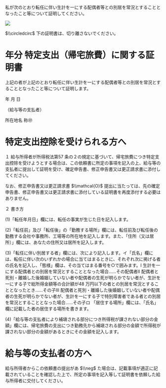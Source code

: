 私が次のとおり転任に伴い生計を一にする配偶者等との別居を常況とすることとなったこと等について証明してください。

![](https://www.nta.go.jp/tmp/744eba18-fc2b-4f3c-a86a-7ea11b455a4e/images/862d165d70fdc4535d43373a1f08e198dcb8a005cb6cb2f0e80ae4a50b830ac9.jpg)

$\\circledcirc$ 下の証明書は、切り離さないでください。

# 年分 特定支出（帰宅旅費）に関する証明書

上記の者が上記のとおり転任に伴い生計を一にする配偶者等との別居を常況とすることとなったこと等について証明します。

年 月 日

（給与等の支払者）

所在地名 称㊞

# 特定支出控除を受けられる方へ

１ 給与所得者が所得税法第57 条の２の規定に基づいて、帰宅旅費につき特定支出控除を受けようとする場合は、この依頼書に所定の事項を記入の上、給与等の支払者に提出して証明を受け、確定申告書、修正申告書又は更正請求書に添付してください。

なお、修正申告書又は更正請求書 $\\mathcal{O}$ 提出に当たっては、先の確定申告書、修正申告書又は更正請求書に添付している証明書を再度添付する必要はありません。

２ 書き方

(1)「転任年月日」欄には、転任の事実が生じた日を記入します。

(2)「転任前」及び「転任後」の「勤務する場所」欄には、転任前及び転任後の勤務する会社や事務所、工場等の所在地を記入します。また、「住所（又は居所）」欄には、あなたの住所又は居所を記入します。

(3)「転任に伴い別居する者」欄には、次により記入します。イ「氏名」欄には、転任に伴い次のいずれかの場合に当てはまるときに、それぞれ次に掲げる者の氏名を記入し、「態様」欄は、その当てはまる番号を○で囲みます。Ⅰ 生計を一にする配偶者との別居を常況とすることとなった場合……その配偶者Ⅱ 配偶者と死別・離婚した後婚姻していない者や配偶者の生死が明らかでない者が、生計を一にする子で総所得金額等の合計額が48 万円以下の者との別居を常況とすることとなったとき……その子Ⅲ 配偶者と死別・離婚した後婚姻していない者や配偶者の生死が明らかでない者が、生計を一にする子で特別障害者である者との別居を常況とすることとなった場合……その子ロ 「居住する場所」欄には、「氏名」欄に記載した者の居住する場所を書きます。

(4)「給与等の支払者により補塡される部分につき所得税が課されない部分の金額」欄には、帰宅旅費の支出につき勤務先から補塡される部分の金額で所得税が課されない部分の金額があるときにその金額を記入します。

# 給与等の支払者の方へ

給与所得者からこの依頼書の提出があ $\\neg$ た場合は、記載事項が適正に記載されていることを確認した上で、所定の事項を記入等して証明書を依頼した給与所得者に交付してください。